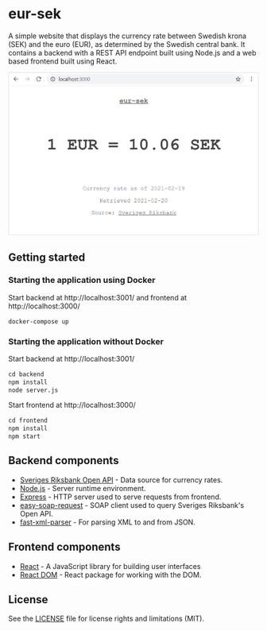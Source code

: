 # eur-sek

A simple website that displays the currency rate between Swedish krona (SEK) and the euro (EUR), as determined by the Swedish central bank. It contains a backend with a REST API endpoint built using Node.js and a web based frontend built using React.

![screenshot](https://github.com/santosleijon/eur-sek/blob/master/screenshot.png?raw=true)

## Getting started

### Starting the application using Docker

Start backend at http://localhost:3001/ and frontend at http://localhost:3000/

```
docker-compose up
```

### Starting the application without Docker

Start backend at http://localhost:3001/

```
cd backend
npm install
node server.js
```

Start frontend at http://localhost:3000/

```
cd frontend
npm install
npm start
```

## Backend components
* [Sveriges Riksbank Open API](https://www.riksbank.se/sv/statistik/sok-rantor--valutakurser/oppet-api/) - Data source for currency rates.
* [Node.js](https://github.com/nodejs/node) - Server runtime environment.
* [Express](https://github.com/expressjs/express) - HTTP server used to serve requests from frontend.
* [easy-soap-request](https://github.com/circa10a/easy-soap-request) - SOAP client used to query Sveriges Riksbank's Open API.
* [fast-xml-parser](https://github.com/NaturalIntelligence/fast-xml-parser) - For parsing XML to and from JSON.

## Frontend components
* [React](https://reactjs.org/) - A JavaScript library for building user interfaces
* [React DOM](https://reactjs.org/docs/react-dom.html) - React package for working with the DOM.

## License
See the [LICENSE](LICENSE.md) file for license rights and limitations (MIT).